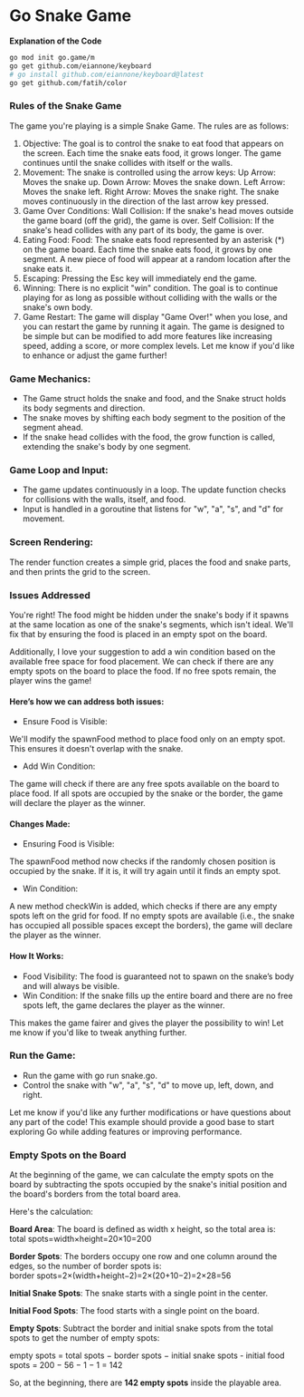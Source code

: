 # Go Snake Game

**Explanation of the Code**

```bash
go mod init go.game/m
go get github.com/eiannone/keyboard
# go install github.com/eiannone/keyboard@latest
go get github.com/fatih/color
```

### Rules of the Snake Game

The game you're playing is a simple Snake Game. The rules are as follows:

1. Objective:
The goal is to control the snake to eat food that appears on the screen. Each time the snake eats food, it grows longer.
The game continues until the snake collides with itself or the walls.
2. Movement:
The snake is controlled using the arrow keys:
Up Arrow: Moves the snake up.
Down Arrow: Moves the snake down.
Left Arrow: Moves the snake left.
Right Arrow: Moves the snake right.
The snake moves continuously in the direction of the last arrow key pressed.
3. Game Over Conditions:
Wall Collision: If the snake's head moves outside the game board (off the grid), the game is over.
Self Collision: If the snake's head collides with any part of its body, the game is over.
4. Eating Food:
Food: The snake eats food represented by an asterisk (*) on the game board.
Each time the snake eats food, it grows by one segment.
A new piece of food will appear at a random location after the snake eats it.
5. Escaping:
Pressing the Esc key will immediately end the game.
6. Winning:
There is no explicit "win" condition. The goal is to continue playing for as long as possible without colliding with the walls or the snake's own body.
7. Game Restart:
The game will display "Game Over!" when you lose, and you can restart the game by running it again.
The game is designed to be simple but can be modified to add more features like increasing speed, adding a score, or more complex levels. Let me know if you'd like to enhance or adjust the game further!

### Game Mechanics:

* The Game struct holds the snake and food, and the Snake struct holds its body segments and direction.
* The snake moves by shifting each body segment to the position of the segment ahead.
* If the snake head collides with the food, the grow function is called, extending the snake's body by one segment.

### Game Loop and Input:

* The game updates continuously in a loop. The update function checks for collisions with the walls, itself, and food.
* Input is handled in a goroutine that listens for "w", "a", "s", and "d" for movement.

### Screen Rendering:

The render function creates a simple grid, places the food and snake parts, and then prints the grid to the screen.

### Issues Addressed

You're right! The food might be hidden under the snake's body if it spawns at the same location as one of the snake's segments, which isn't ideal. We'll fix that by ensuring the food is placed in an empty spot on the board.

Additionally, I love your suggestion to add a win condition based on the available free space for food placement. We can check if there are any empty spots on the board to place the food. If no free spots remain, the player wins the game!

#### Here’s how we can address both issues:

* Ensure Food is Visible:

We'll modify the spawnFood method to place food only on an empty spot. This ensures it doesn't overlap with the snake.

* Add Win Condition:

The game will check if there are any free spots available on the board to place food. If all spots are occupied by the snake or the border, the game will declare the player as the winner.

#### Changes Made:

* Ensuring Food is Visible:

The spawnFood method now checks if the randomly chosen position is occupied by the snake. If it is, it will try again until it finds an empty spot.

* Win Condition:

A new method checkWin is added, which checks if there are any empty spots left on the grid for food. If no empty spots are available (i.e., the snake has occupied all possible spaces except the borders), the game will declare the player as the winner.

#### How It Works:

* Food Visibility: The food is guaranteed not to spawn on the snake’s body and will always be visible.
* Win Condition: If the snake fills up the entire board and there are no free spots left, the game declares the player as the winner.

This makes the game fairer and gives the player the possibility to win! Let me know if you'd like to tweak anything further.

### Run the Game:

* Run the game with go run snake.go.
* Control the snake with "w", "a", "s", "d" to move up, left, down, and right.

Let me know if you'd like any further modifications or have questions about any part of the code! This example should provide a good base to start exploring Go while adding features or improving performance.

### Empty Spots on the Board

At the beginning of the game, we can calculate the empty spots on the board by subtracting the spots occupied by the snake's initial position and the board's borders from the total board area.

Here's the calculation:

**Board Area**: The board is defined as width x height, so the total area is:
total spots=width×height=20×10=200

**Border Spots**: The borders occupy one row and one column around the edges, so the number of border spots is:
border spots=2×(width+height−2)=2×(20+10−2)=2×28=56

**Initial Snake Spots**: The snake starts with a single point in the center.

**Initial Food Spots**: The food starts with a single point on the board.

**Empty Spots**: Subtract the border and initial snake spots from the total spots to get the number of empty spots:

empty spots = total spots − border spots − initial snake spots - initial food spots = 200 − 56 − 1 − 1 = 142

So, at the beginning, there are **142 empty spots** inside the playable area.